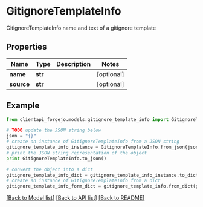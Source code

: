 # GitignoreTemplateInfo

GitignoreTemplateInfo name and text of a gitignore template

## Properties
Name | Type | Description | Notes
------------ | ------------- | ------------- | -------------
**name** | **str** |  | [optional] 
**source** | **str** |  | [optional] 

## Example

```python
from clientapi_forgejo.models.gitignore_template_info import GitignoreTemplateInfo

# TODO update the JSON string below
json = "{}"
# create an instance of GitignoreTemplateInfo from a JSON string
gitignore_template_info_instance = GitignoreTemplateInfo.from_json(json)
# print the JSON string representation of the object
print GitignoreTemplateInfo.to_json()

# convert the object into a dict
gitignore_template_info_dict = gitignore_template_info_instance.to_dict()
# create an instance of GitignoreTemplateInfo from a dict
gitignore_template_info_form_dict = gitignore_template_info.from_dict(gitignore_template_info_dict)
```
[[Back to Model list]](../README.md#documentation-for-models) [[Back to API list]](../README.md#documentation-for-api-endpoints) [[Back to README]](../README.md)


